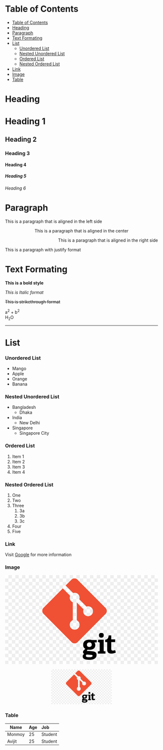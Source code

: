 <!-- Table of Contents -->
# Table of Contents 
- [Table of Contents](#table-of-contents)
- [Heading](#heading)
- [Paragraph](#paragraph)
- [Text Formating](#text-formating)
- [List](#list)
    - [Unordered List](#unordered-list)
    - [Nested Unordered List](#nested-unordered-list)
    - [Ordered List](#ordered-list)
    - [Nested Ordered List](#nested-ordered-list)
- [Link](#Link)
- [Image](#Image)
- [Table](#Table)
<!-- Heading -->
# Heading
# Heading 1
## Heading 2
### Heading 3
#### Heading 4
##### Heading 5
###### Heading 6

<!-- Paragraph -->
# Paragraph
<p align="left"> This is a paragraph that is aligned in the left side </p>
<p align="center"> This is a paragraph that is aligned in the center</p>
<p align="right"> This is a paragraph that is aligned in the right side </p>
<p align="justify"> This is a paragraph with justify format</p>

# Text Formating
<!-- Bold -->
**This is a bold  style**

<!-- Italic -->
*This is Italic format*

<!-- Strike through -->
~~This is strikethrough format~~

<!-- Subscript and Superscript -->
a<sup>2</sup> + b<sup>2</sup> <br>
H<sub>2</sub>O

<!-- Horaizontal Line -->
___

# List
<!-- Unordered List -->
### Unordered List
- Mango
- Apple
- Orange
- Banana

<!-- Nested Unordered List -->
### Nested Unordered List
+ Bangladesh
  + Dhaka
+ India
  + New Delhi
+ Singapore
  + Singapore City

<!-- Ordered List -->
### Ordered List
1. Item 1
2. Item 2
3. Item 3
4. Item 4

<!-- Nested Ordered List -->
### Nested Ordered List
1. One
1. Two
1. Three
   1. 3a
   1. 3b
   1. 3c
1. Four
1. Five

<!-- Link -->
### Link
Visit [Google](http://www.google.com "Google") for more information

<!-- Image -->
### Image
![Github Image](./git.jpg)
<p align="center"> 
    <img src="./git.jpg" width="200px">
</p>

<!-- Table -->
### Table
| Name   | Age | Job    |
|------- |:----|:-------|
| Monmoy | 25  |Student |
| Avijit | 25  |Student |
